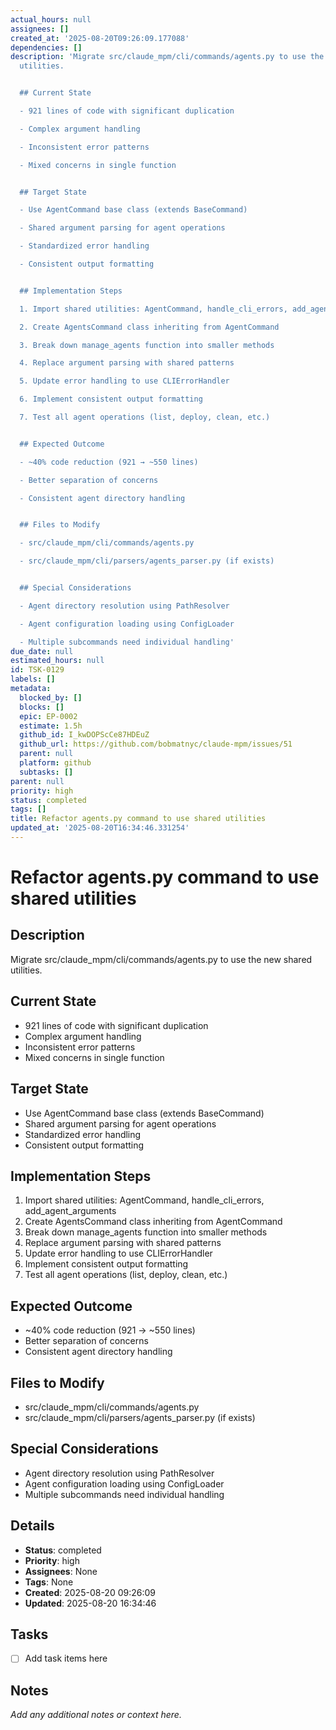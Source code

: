 ```yaml
---
actual_hours: null
assignees: []
created_at: '2025-08-20T09:26:09.177088'
dependencies: []
description: 'Migrate src/claude_mpm/cli/commands/agents.py to use the new shared
  utilities.


  ## Current State

  - 921 lines of code with significant duplication

  - Complex argument handling

  - Inconsistent error patterns

  - Mixed concerns in single function


  ## Target State

  - Use AgentCommand base class (extends BaseCommand)

  - Shared argument parsing for agent operations

  - Standardized error handling

  - Consistent output formatting


  ## Implementation Steps

  1. Import shared utilities: AgentCommand, handle_cli_errors, add_agent_arguments

  2. Create AgentsCommand class inheriting from AgentCommand

  3. Break down manage_agents function into smaller methods

  4. Replace argument parsing with shared patterns

  5. Update error handling to use CLIErrorHandler

  6. Implement consistent output formatting

  7. Test all agent operations (list, deploy, clean, etc.)


  ## Expected Outcome

  - ~40% code reduction (921 → ~550 lines)

  - Better separation of concerns

  - Consistent agent directory handling


  ## Files to Modify

  - src/claude_mpm/cli/commands/agents.py

  - src/claude_mpm/cli/parsers/agents_parser.py (if exists)


  ## Special Considerations

  - Agent directory resolution using PathResolver

  - Agent configuration loading using ConfigLoader

  - Multiple subcommands need individual handling'
due_date: null
estimated_hours: null
id: TSK-0129
labels: []
metadata:
  blocked_by: []
  blocks: []
  epic: EP-0002
  estimate: 1.5h
  github_id: I_kwDOPScCe87HDEuZ
  github_url: https://github.com/bobmatnyc/claude-mpm/issues/51
  parent: null
  platform: github
  subtasks: []
parent: null
priority: high
status: completed
tags: []
title: Refactor agents.py command to use shared utilities
updated_at: '2025-08-20T16:34:46.331254'
---
```


# Refactor agents.py command to use shared utilities

## Description
Migrate src/claude_mpm/cli/commands/agents.py to use the new shared utilities.

## Current State
- 921 lines of code with significant duplication
- Complex argument handling
- Inconsistent error patterns
- Mixed concerns in single function

## Target State
- Use AgentCommand base class (extends BaseCommand)
- Shared argument parsing for agent operations
- Standardized error handling
- Consistent output formatting

## Implementation Steps
1. Import shared utilities: AgentCommand, handle_cli_errors, add_agent_arguments
2. Create AgentsCommand class inheriting from AgentCommand
3. Break down manage_agents function into smaller methods
4. Replace argument parsing with shared patterns
5. Update error handling to use CLIErrorHandler
6. Implement consistent output formatting
7. Test all agent operations (list, deploy, clean, etc.)

## Expected Outcome
- ~40% code reduction (921 → ~550 lines)
- Better separation of concerns
- Consistent agent directory handling

## Files to Modify
- src/claude_mpm/cli/commands/agents.py
- src/claude_mpm/cli/parsers/agents_parser.py (if exists)

## Special Considerations
- Agent directory resolution using PathResolver
- Agent configuration loading using ConfigLoader
- Multiple subcommands need individual handling

## Details
- **Status**: completed
- **Priority**: high
- **Assignees**: None
- **Tags**: None
- **Created**: 2025-08-20 09:26:09
- **Updated**: 2025-08-20 16:34:46

## Tasks
- [ ] Add task items here

## Notes
_Add any additional notes or context here._
